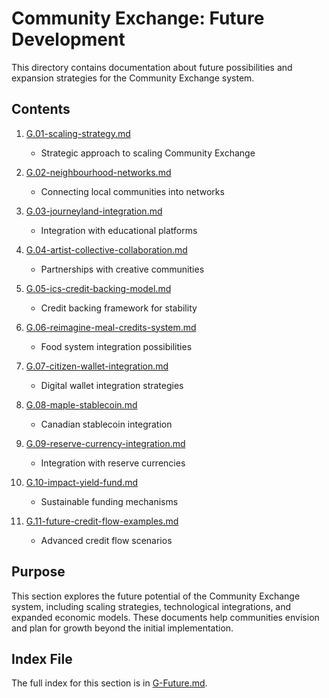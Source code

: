 # Community Exchange: Future Development

This directory contains documentation about future possibilities and expansion strategies for the Community Exchange system.

## Contents

1. [G.01-scaling-strategy.md](notes/ics/ccc/v0.2/G-Future/G.01-scaling-strategy.md)
   - Strategic approach to scaling Community Exchange

2. [G.02-neighbourhood-networks.md](notes/ics/ccc/v0.2/G-Future/G.02-neighbourhood-networks.md)
   - Connecting local communities into networks

3. [G.03-journeyland-integration.md](notes/ics/ccc/v0.2/G-Future/G.03-journeyland-integration.md)
   - Integration with educational platforms

4. [G.04-artist-collective-collaboration.md](notes/ics/ccc/v0.2/G-Future/G.04-artist-collective-collaboration.md)
   - Partnerships with creative communities

5. [G.05-ics-credit-backing-model.md](notes/ics/ccc/v0.2/G-Future/G.05-ics-credit-backing-model.md)
   - Credit backing framework for stability

6. [G.06-reimagine-meal-credits-system.md](notes/ics/ccc/v0.2/G-Future/G.06-reimagine-meal-credits-system.md)
   - Food system integration possibilities

7. [G.07-citizen-wallet-integration.md](notes/ics/ccc/v0.2/G-Future/G.07-citizen-wallet-integration.md)
   - Digital wallet integration strategies

8. [G.08-maple-stablecoin.md](notes/ics/ccc/v0.2/G-Future/G.08-maple-stablecoin.md)
   - Canadian stablecoin integration

9. [G.09-reserve-currency-integration.md](notes/ics/ccc/v0.2/G-Future/G.09-reserve-currency-integration.md)
   - Integration with reserve currencies

10. [G.10-impact-yield-fund.md](notes/ics/ccc/v0.2/G-Future/G.10-impact-yield-fund.md)
    - Sustainable funding mechanisms

11. [G.11-future-credit-flow-examples.md](notes/ics/ccc/v0.2/G-Future/G.11-future-credit-flow-examples.md)
    - Advanced credit flow scenarios

## Purpose

This section explores the future potential of the Community Exchange system, including scaling strategies, technological integrations, and expanded economic models. These documents help communities envision and plan for growth beyond the initial implementation.

## Index File

The full index for this section is in [G-Future.md](notes/ics/ccc/v0.2/G-Future/G-Future.md).